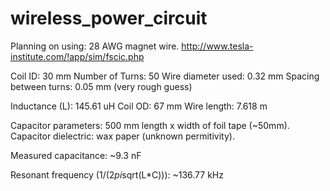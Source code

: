 # wireless_power_circuit

Planning on using: 28 AWG magnet wire.
http://www.tesla-institute.com/!app/sim/fscic.php

Coil ID: 30 mm
Number of Turns: 50
Wire diameter used: 0.32 mm
Spacing between turns: 0.05 mm (very rough guess)

Inductance (L): 145.61 uH
Coil OD: 67 mm
Wire length: 7.618 m


Capacitor parameters: 500 mm length x width of foil tape (~50mm).
Capacitor dielectric: wax paper (unknown permitivity).

Measured capacitance: ~9.3 nF

Resonant frequency (1/(2*pi*sqrt(L*C))): ~136.77 kHz
